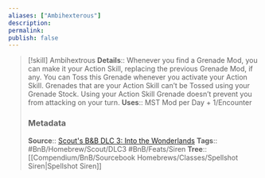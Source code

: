 ```yaml
---
aliases: ["Ambihexterous"]
description: 
permalink: 
publish: false
---
```


> [!skill] Ambihextrous
> **Details**:: Whenever you find a Grenade Mod, you can make it your Action Skill, replacing the previous Grenade Mod, if any. You can Toss this Grenade whenever you activate your Action Skill. Grenades that are your Action Skill can’t be Tossed using your Grenade Stock. Using your Action Skill Grenade doesn’t prevent you from attacking on your turn.
> **Uses**::  MST Mod per Day + 1/Encounter
> ### Metadata
> **Source**:: [Scout's B&B DLC 3: Into the Wonderlands](https://docs.google.com/document/d/1MLOgrWwcLNTnP9PuXrKiLImy7SUh4hXO8arVUAlmdp0/edit)
> **Tags**:: #BnB/Homebrew/Scout/DLC3 #BnB/Feats/Siren
> **Tree**:: [[Compendium/BnB/Sourcebook Homebrews/Classes/Spellshot Siren|Spellshot Siren]]
